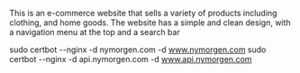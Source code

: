This is an e-commerce website that sells a variety of products including clothing, and home goods. 
The website has a simple and clean design, with a navigation menu at the top and a search bar


sudo certbot --nginx -d nymorgen.com -d www.nymorgen.com
sudo certbot --nginx -d api.nymorgen.com -d www.api.nymorgen.com

